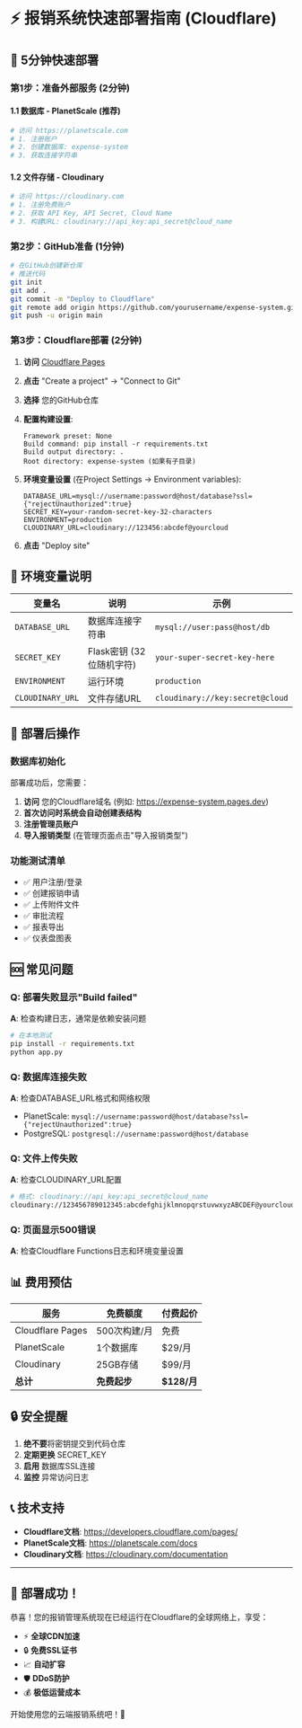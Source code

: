 # ⚡ 报销系统快速部署指南 (Cloudflare)

## 🎯 5分钟快速部署

### 第1步：准备外部服务 (2分钟)

#### 1.1 数据库 - PlanetScale (推荐)
```bash
# 访问 https://planetscale.com
# 1. 注册账户
# 2. 创建数据库: expense-system
# 3. 获取连接字符串
```

#### 1.2 文件存储 - Cloudinary
```bash
# 访问 https://cloudinary.com
# 1. 注册免费账户
# 2. 获取 API Key, API Secret, Cloud Name
# 3. 构建URL: cloudinary://api_key:api_secret@cloud_name
```

### 第2步：GitHub准备 (1分钟)

```bash
# 在GitHub创建新仓库
# 推送代码
git init
git add .
git commit -m "Deploy to Cloudflare"
git remote add origin https://github.com/yourusername/expense-system.git
git push -u origin main
```

### 第3步：Cloudflare部署 (2分钟)

1. **访问** [Cloudflare Pages](https://dash.cloudflare.com)
2. **点击** "Create a project" → "Connect to Git"
3. **选择** 您的GitHub仓库
4. **配置构建设置**:
   ```
   Framework preset: None
   Build command: pip install -r requirements.txt
   Build output directory: .
   Root directory: expense-system (如果有子目录)
   ```

5. **环境变量设置** (在Project Settings → Environment variables):
   ```
   DATABASE_URL=mysql://username:password@host/database?ssl={"rejectUnauthorized":true}
   SECRET_KEY=your-random-secret-key-32-characters
   ENVIRONMENT=production
   CLOUDINARY_URL=cloudinary://123456:abcdef@yourcloud
   ```

6. **点击** "Deploy site"

## 🔧 环境变量说明

| 变量名 | 说明 | 示例 |
|--------|------|------|
| `DATABASE_URL` | 数据库连接字符串 | `mysql://user:pass@host/db` |
| `SECRET_KEY` | Flask密钥 (32位随机字符) | `your-super-secret-key-here` |
| `ENVIRONMENT` | 运行环境 | `production` |
| `CLOUDINARY_URL` | 文件存储URL | `cloudinary://key:secret@cloud` |

## 🚀 部署后操作

### 数据库初始化
部署成功后，您需要：

1. **访问** 您的Cloudflare域名 (例如: https://expense-system.pages.dev)
2. **首次访问时系统会自动创建表结构**
3. **注册管理员账户**
4. **导入报销类型** (在管理页面点击"导入报销类型")

### 功能测试清单
- ✅ 用户注册/登录
- ✅ 创建报销申请
- ✅ 上传附件文件
- ✅ 审批流程
- ✅ 报表导出
- ✅ 仪表盘图表

## 🆘 常见问题

### Q: 部署失败显示"Build failed"
**A**: 检查构建日志，通常是依赖安装问题
```bash
# 在本地测试
pip install -r requirements.txt
python app.py
```

### Q: 数据库连接失败
**A**: 检查DATABASE_URL格式和网络权限
- PlanetScale: `mysql://username:password@host/database?ssl={"rejectUnauthorized":true}`
- PostgreSQL: `postgresql://username:password@host/database`

### Q: 文件上传失败
**A**: 检查CLOUDINARY_URL配置
```bash
# 格式: cloudinary://api_key:api_secret@cloud_name
cloudinary://123456789012345:abcdefghijklmnopqrstuvwxyzABCDEF@yourcloudname
```

### Q: 页面显示500错误
**A**: 检查Cloudflare Functions日志和环境变量设置

## 📊 费用预估

| 服务 | 免费额度 | 付费起价 |
|------|---------|---------|
| Cloudflare Pages | 500次构建/月 | 免费 |
| PlanetScale | 1个数据库 | $29/月 |
| Cloudinary | 25GB存储 | $99/月 |
| **总计** | **免费起步** | **$128/月** |

## 🔒 安全提醒

1. **绝不要**将密钥提交到代码仓库
2. **定期更换** SECRET_KEY
3. **启用** 数据库SSL连接
4. **监控** 异常访问日志

## 📞 技术支持

- **Cloudflare文档**: https://developers.cloudflare.com/pages/
- **PlanetScale文档**: https://planetscale.com/docs
- **Cloudinary文档**: https://cloudinary.com/documentation

---

## 🎉 部署成功！

恭喜！您的报销管理系统现在已经运行在Cloudflare的全球网络上，享受：

- ⚡ **全球CDN加速**
- 🔒 **免费SSL证书**
- 📈 **自动扩容**
- 🛡️ **DDoS防护**
- 💰 **极低运营成本**

开始使用您的云端报销系统吧！🚀
